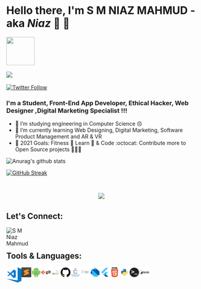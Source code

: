 

# Hello there, I'm S M NIAZ MAHMUD - aka *Niaz* :boy: 👋
<img src="https://media.giphy.com/media/IThjAlJnD9WNO/giphy.gif" width="75" height="75" /> 
<br />

![](https://komarev.com/ghpvc/?username=NiazMahmud&color=red&style=flat-square&label=People+Watched+This)


[![Twitter Follow](https://img.shields.io/twitter/follow/Niaz_Mahmud?color=1DA1F2&logo=twitter&style=for-the-badge)](https://twitter.com/intent/follow?original_referer=https%3A%2F%2Fgithub.com%2FNiaz_Mahmud&screen_name=Niaz_Mahmud)

### I'm a Student, Front-End App Developer, Ethical Hacker, Web Designer ,Digital Marketing Specialist !!!
- 🔭 I’m studying engineering in Computer Science :persevere:
- 🌱 I’m currently learning Web Designing, Digital Marketing, Software Product Management and AR & VR
- 🥅 2021 Goals: Fitness 💪 Learn :eyes: & Code :octocat: Contribute more to Open Source projects 👨🏻‍💻


![Anurag's github stats](https://github-readme-stats.vercel.app/api?username=NiazMahmud&count_private=true&show_icons=true&theme=vision-friendly-dark)
<br />

[![GitHub Streak](https://github-readme-streak-stats.herokuapp.com/?user=NiazMahmud&theme=highcontrast)](https://github.com/DenverCoder1/github-readme-streak-stats)


<br />
<p align="center">
 
 <img width="800px" src="https://activity-graph.herokuapp.com/graph?username=NiazMahmud&theme=xcode" />
  
</p>


## Let's Connect:

[<img align="left" alt="S M Niaz Mahmud " width="60px" src="https://img.icons8.com/doodle/48/4a90e2/linkedin-circled.png" />][linkedin]

<br />
<br />


## Tools & Languages:
<img align="left" alt="Visual Studio Code" width="40px" src="https://raw.githubusercontent.com/github/explore/80688e429a7d4ef2fca1e82350fe8e3517d3494d/topics/visual-studio-code/visual-studio-code.png" />
<img align="left" alt="Sublime Text" width="26px" src="https://raw.githubusercontent.com/github/explore/80688e429a7d4ef2fca1e82350fe8e3517d3494d/topics/sublime-text/sublime-text.png" />
<img align="left" alt="Android Studio " width="26px" src="https://raw.githubusercontent.com/github/explore/80688e429a7d4ef2fca1e82350fe8e3517d3494d/topics/android/android.png" />
<img align="left" alt="Git" width="26px" src="https://raw.githubusercontent.com/github/explore/80688e429a7d4ef2fca1e82350fe8e3517d3494d/topics/git/git.png" />
<img align="left" alt="MySQL" width="26px" src="https://raw.githubusercontent.com/github/explore/80688e429a7d4ef2fca1e82350fe8e3517d3494d/topics/mysql/mysql.png" />
<img align="left" alt="GitHub" width="26px" src="https://raw.githubusercontent.com/github/explore/78df643247d429f6cc873026c0622819ad797942/topics/github/github.png" />
<img align="left" alt="c" width="26px" src="https://raw.githubusercontent.com/github/explore/80688e429a7d4ef2fca1e82350fe8e3517d3494d/topics/c/c.png" />
<img align="left" alt="java" width="26px" src="https://raw.githubusercontent.com/github/explore/80688e429a7d4ef2fca1e82350fe8e3517d3494d/topics/java/java.png" />
<img align="left" alt="Dart" width="26px" src="https://raw.githubusercontent.com/github/explore/80688e429a7d4ef2fca1e82350fe8e3517d3494d/topics/dart/dart.png" />
<img align="left" alt="flutter" width="26px" src="https://raw.githubusercontent.com/github/explore/80688e429a7d4ef2fca1e82350fe8e3517d3494d/topics/flutter/flutter.png" />
<img align="left" alt="HTML5" width="26px" src="https://raw.githubusercontent.com/github/explore/80688e429a7d4ef2fca1e82350fe8e3517d3494d/topics/html/html.png" />
<img align="left" alt="python" width="26px" src="https://raw.githubusercontent.com/github/explore/80688e429a7d4ef2fca1e82350fe8e3517d3494d/topics/python/python.png" />
<img align="left" alt="Terminal" width="26px" src="https://raw.githubusercontent.com/github/explore/80688e429a7d4ef2fca1e82350fe8e3517d3494d/topics/terminal/terminal.png" />
<img align="left" alt="bash" width="26px" src="https://raw.githubusercontent.com/github/explore/80688e429a7d4ef2fca1e82350fe8e3517d3494d/topics/bash/bash.png" />
<br />
<br />


[linkedin]: https://www.linkedin.com/in/s-m-niaz-mahmud-7819991a7/

